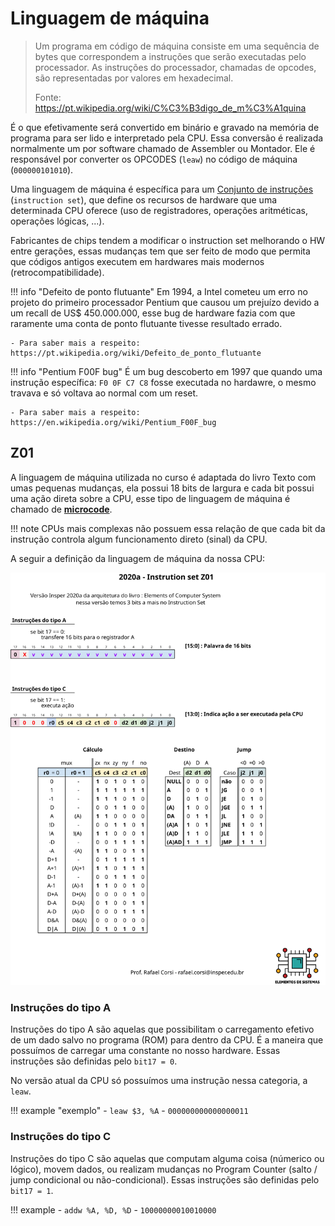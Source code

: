 # Linguagem de máquina

> Um programa em código de máquina consiste em uma sequência de bytes que correspondem a instruções que serão executadas pelo processador. As instruções do processador, chamadas de opcodes, são representadas por valores em hexadecimal.
>
> Fonte: https://pt.wikipedia.org/wiki/C%C3%B3digo_de_m%C3%A1quina

É o que efetivamente será convertido em binário e gravado na memória de programa para ser lido e interpretado pela CPU. Essa conversão é realizada normalmente um por software chamado de Assembler ou Montador. Ele é responsável por converter os OPCODES (`leaw`) no código de máquina (`000000101010`).

Uma linguagem de máquina é específica para um [Conjunto de instruções](https://pt.wikipedia.org/wiki/Conjunto_de_instru%C3%A7%C3%B5es) (`instruction set`), que define os recursos de hardware que uma determinada CPU oferece (uso de registradores, operações aritméticas, operações lógicas, ...). 

Fabricantes de chips tendem a modificar o instruction set melhorando o HW entre gerações, essas mudanças tem que ser feito de modo que permita que códigos antigos executem em hardwares mais modernos (retrocompatibilidade).

!!! info "Defeito de ponto flutuante"
    Em 1994, a Intel cometeu um erro no projeto do primeiro processador Pentium que causou um prejuízo devido a um recall de US$ 450.000.000, esse bug de hardware fazia com que raramente uma conta de ponto flutuante tivesse resultado errado.
    
    - Para saber mais a respeito: https://pt.wikipedia.org/wiki/Defeito_de_ponto_flutuante
    
!!! info "Pentium F00F bug"
    É um bug descoberto em 1997 que quando uma instrução específica: `F0 0F C7 C8` fosse executada no hardawre, o mesmo travava e só voltava ao normal com um reset.

    - Para saber mais a respeito: https://en.wikipedia.org/wiki/Pentium_F00F_bug

## Z01

A linguagem de máquina utilizada no curso é adaptada do livro Texto com umas pequenas mudanças, ela possui 18 bits de largura e cada bit possui uma ação direta sobre a CPU, esse tipo de linguagem de máquina é chamado de [**microcode**](https://en.wikipedia.org/wiki/Microcode).

!!! note
    CPUs mais complexas não possuem essa relação de que cada bit da instrução controla algum funcionamento direto (sinal) da CPU.

A seguir a definição da linguagem de máquina da nossa CPU:

![](figs/Hardware/IS-Z011.svg)

### Instruções do tipo A

Instruções do tipo A são aquelas que possibilitam o carregamento efetivo de um dado salvo no programa (ROM) para dentro da CPU. É a maneira que possuímos de carregar uma constante no nosso hardware. Essas instruções são definidas pelo `bit17 = 0`.

No versão atual da CPU só possuímos uma instrução nessa categoria, a `leaw`.

!!! example "exemplo"
    - `leaw $3, %A`
    - `000000000000000011`
    
### Instruções do tipo C

Instruções do tipo C são aquelas que computam alguma coisa (númerico ou lógico), movem dados, ou realizam mudanças no Program Counter (salto / jump condicional ou não-condicional). Essas instruções são definidas pelo `bit17 = 1`.

!!! example 
    - `addw %A, %D, %D`
    - `10000000010010000`
